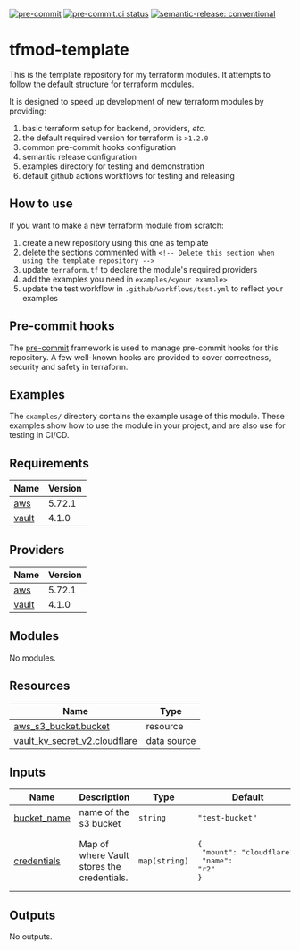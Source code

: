[![pre-commit](https://img.shields.io/badge/pre--commit-enabled-brightgreen?logo=pre-commit&logoColor=white)](https://github.com/pre-commit/pre-commit) [![pre-commit.ci status](https://results.pre-commit.ci/badge/github/brucellino/tfmod-template/main.svg)](https://results.pre-commit.ci/latest/github/brucellino/tfmod-template/main) [![semantic-release: conventional](https://img.shields.io/badge/semantic--release-conventional-e10079?logo=semantic-release)](https://github.com/semantic-release/semantic-release)

# tfmod-template

<!-- Delete this section when using the template repository -->

This is the template repository for my terraform modules.
It attempts to follow the [default structure](https://www.terraform.io/language/modules/develop/structure) for terraform modules.

It is designed to speed up development of new terraform modules by providing:

1. basic terraform setup for backend, providers, _etc_.
  1. the default required version for terraform is `>1.2.0`
1. common pre-commit hooks configuration
1. semantic release configuration
1. examples directory for testing and demonstration
1. default github actions workflows for testing and releasing

## How to use

<!-- Delete this section when using the template repository -->

If you want to make a new terraform module from scratch:

1. create a new repository using this one as template
1. delete the sections commented with `<!-- Delete this section when using the template repository -->`
1. update `terraform.tf` to declare the module's required providers
1. add the examples you need in `examples/<your example>`
1. update the test workflow in `.github/workflows/test.yml` to reflect your examples

## Pre-commit hooks

<!-- Edit this section or delete if you make no change  -->

The [pre-commit](https://pre-commit.com) framework is used to manage pre-commit hooks for this repository.
A few well-known hooks are provided to cover correctness, security and safety in terraform.

## Examples

The `examples/` directory contains the example usage of this module.
These examples show how to use the module in your project, and are also use for testing in CI/CD.

<!--

Modify this section according to the kinds of examples you want
You may want to change the names of the examples or the kinds of
examples themselves

-->

<!-- BEGIN_TF_DOCS -->
## Requirements

| Name | Version |
|------|---------|
| <a name="requirement_aws"></a> [aws](#requirement\_aws) | 5.72.1 |
| <a name="requirement_vault"></a> [vault](#requirement\_vault) | 4.1.0 |

## Providers

| Name | Version |
|------|---------|
| <a name="provider_aws"></a> [aws](#provider\_aws) | 5.72.1 |
| <a name="provider_vault"></a> [vault](#provider\_vault) | 4.1.0 |

## Modules

No modules.

## Resources

| Name | Type |
|------|------|
| [aws_s3_bucket.bucket](https://registry.terraform.io/providers/hashicorp/aws/5.72.1/docs/resources/s3_bucket) | resource |
| [vault_kv_secret_v2.cloudflare](https://registry.terraform.io/providers/hashicorp/vault/4.1.0/docs/data-sources/kv_secret_v2) | data source |

## Inputs

| Name | Description | Type | Default | Required |
|------|-------------|------|---------|:--------:|
| <a name="input_bucket_name"></a> [bucket\_name](#input\_bucket\_name) | name of the s3 bucket | `string` | `"test-bucket"` | no |
| <a name="input_credentials"></a> [credentials](#input\_credentials) | Map of where Vault stores the credentials. | `map(string)` | <pre>{<br/>  "mount": "cloudflare",<br/>  "name": "r2"<br/>}</pre> | no |

## Outputs

No outputs.
<!-- END_TF_DOCS -->
